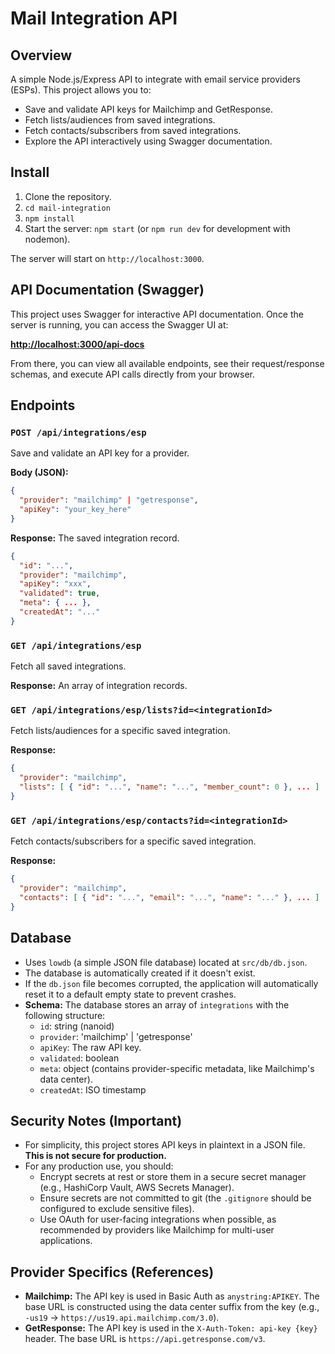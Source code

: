 # Mail Integration API

## Overview
A simple Node.js/Express API to integrate with email service providers (ESPs). This project allows you to:
- Save and validate API keys for Mailchimp and GetResponse.
- Fetch lists/audiences from saved integrations.
- Fetch contacts/subscribers from saved integrations.
- Explore the API interactively using Swagger documentation.

## Install
1. Clone the repository.
2. `cd mail-integration`
3. `npm install`
4. Start the server: `npm start` (or `npm run dev` for development with nodemon).

The server will start on `http://localhost:3000`.

## API Documentation (Swagger)
This project uses Swagger for interactive API documentation. Once the server is running, you can access the Swagger UI at:

**[http://localhost:3000/api-docs](http://localhost:3000/api-docs)**

From there, you can view all available endpoints, see their request/response schemas, and execute API calls directly from your browser.

## Endpoints

### `POST /api/integrations/esp`
Save and validate an API key for a provider.

**Body (JSON):**
```json
{
  "provider": "mailchimp" | "getresponse",
  "apiKey": "your_key_here"
}
```

**Response:** The saved integration record.
```json
{
  "id": "...",
  "provider": "mailchimp",
  "apiKey": "xxx",
  "validated": true,
  "meta": { ... },
  "createdAt": "..."
}
```

### `GET /api/integrations/esp`
Fetch all saved integrations.

**Response:** An array of integration records.

### `GET /api/integrations/esp/lists?id=<integrationId>`
Fetch lists/audiences for a specific saved integration.

**Response:**
```json
{
  "provider": "mailchimp",
  "lists": [ { "id": "...", "name": "...", "member_count": 0 }, ... ]
}
```

### `GET /api/integrations/esp/contacts?id=<integrationId>`
Fetch contacts/subscribers for a specific saved integration.

**Response:**
```json
{
  "provider": "mailchimp",
  "contacts": [ { "id": "...", "email": "...", "name": "..." }, ... ]
}
```

## Database
- Uses `lowdb` (a simple JSON file database) located at `src/db/db.json`.
- The database is automatically created if it doesn't exist.
- If the `db.json` file becomes corrupted, the application will automatically reset it to a default empty state to prevent crashes.
- **Schema:** The database stores an array of `integrations` with the following structure:
  - `id`: string (nanoid)
  - `provider`: 'mailchimp' | 'getresponse'
  - `apiKey`: The raw API key.
  - `validated`: boolean
  - `meta`: object (contains provider-specific metadata, like Mailchimp's data center).
  - `createdAt`: ISO timestamp

## Security Notes (Important)
- For simplicity, this project stores API keys in plaintext in a JSON file. **This is not secure for production.**
- For any production use, you should:
  - Encrypt secrets at rest or store them in a secure secret manager (e.g., HashiCorp Vault, AWS Secrets Manager).
  - Ensure secrets are not committed to git (the `.gitignore` should be configured to exclude sensitive files).
  - Use OAuth for user-facing integrations when possible, as recommended by providers like Mailchimp for multi-user applications.

## Provider Specifics (References)
- **Mailchimp:** The API key is used in Basic Auth as `anystring:APIKEY`. The base URL is constructed using the data center suffix from the key (e.g., `-us19` -> `https://us19.api.mailchimp.com/3.0`).
- **GetResponse:** The API key is used in the `X-Auth-Token: api-key {key}` header. The base URL is `https://api.getresponse.com/v3`.
